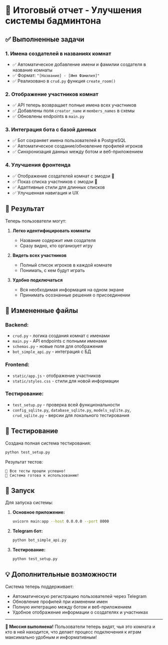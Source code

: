# 🏸 Итоговый отчет - Улучшения системы бадминтона

## ✅ Выполненные задачи

### 1. **Имена создателей в названиях комнат**
- ✅ Автоматическое добавление имени и фамилии создателя в название комнаты
- ✅ Формат: `"[Название] - [Имя Фамилия]"`
- ✅ Реализовано в `crud.py` функция `create_room()`

### 2. **Отображение участников комнат**
- ✅ API теперь возвращает полные имена всех участников
- ✅ Добавлены поля `creator_name` и `members_names` в схемы
- ✅ Обновлены endpoints в `main.py`

### 3. **Интеграция бота с базой данных**
- ✅ Бот сохраняет имена пользователей в PostgreSQL
- ✅ Автоматическое создание/обновление профилей игроков
- ✅ Синхронизация данных между ботом и веб-приложением

### 4. **Улучшения фронтенда**
- ✅ Отображение создателей комнат с эмодзи 👑
- ✅ Показ списка участников с эмодзи 👥
- ✅ Адаптивные стили для длинных списков
- ✅ Улучшенная навигация и UX

## 🎯 Результат

Теперь пользователи могут:

1. **Легко идентифицировать комнаты**
   - Название содержит имя создателя
   - Сразу видно, кто организует игру

2. **Видеть всех участников**
   - Полный список игроков в каждой комнате
   - Понимать, с кем будут играть

3. **Удобно подключаться**
   - Вся необходимая информация на одном экране
   - Принимать осознанные решения о присоединении

## 📁 Измененные файлы

### Backend:
- `crud.py` - логика создания комнат с именами
- `main.py` - API endpoints с полными именами
- `schemas.py` - новые поля для отображения
- `bot_simple_api.py` - интеграция с БД

### Frontend:
- `static/app.js` - отображение участников
- `static/styles.css` - стили для новой информации

### Тестирование:
- `test_setup.py` - проверка всей функциональности
- `config_sqlite.py`, `database_sqlite.py`, `models_sqlite.py`, `crud_sqlite.py` - версии для локального тестирования

## 🧪 Тестирование

Создана полная система тестирования:
```bash
python test_setup.py
```

Результат тестов:
```
🎉 Все тесты прошли успешно!
🏸 Система готова к использованию!
```

## 🚀 Запуск

Для запуска системы:

1. **Основное приложение:**
   ```bash
   uvicorn main:app --host 0.0.0.0 --port 8000
   ```

2. **Telegram бот:**
   ```bash
   python bot_simple_api.py
   ```

3. **Тестирование:**
   ```bash
   python test_setup.py
   ```

## 💡 Дополнительные возможности

Система теперь поддерживает:
- Автоматическую регистрацию пользователей через Telegram
- Обновление профилей при изменении имен
- Полную интеграцию между ботом и веб-приложением
- Удобное отображение информации о создателях и участниках

---

**🎊 Миссия выполнена!** Пользователи теперь видят, чья это комната и кто в ней находится, что делает процесс подключения к играм максимально удобным и информативным!

